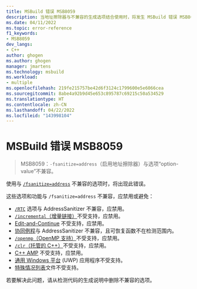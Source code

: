 ```yaml
---
title: MSBuild 错误 MSB8059
description: 当地址擦除器与不兼容的生成选项结合使用时，将发生 MSBuild 错误 MSB8059。
ms.date: 04/11/2022
ms.topic: error-reference
f1_keywords:
- MSB8059
dev_langs:
- C++
author: ghogen
ms.author: ghogen
manager: jmartens
ms.technology: msbuild
ms.workload:
- multiple
ms.openlocfilehash: 219fe215757be42d6f3124c1799600e5e6066cea
ms.sourcegitcommit: 8abe4a92b9d45e653c895787c69215c50a534529
ms.translationtype: HT
ms.contentlocale: zh-CN
ms.lasthandoff: 04/22/2022
ms.locfileid: "143998104"
---
```

# <a name="msbuild-error-msb8059"></a>MSBuild 错误 MSB8059

> MSB8059：`-fsanitize=address`（启用地址擦除器）与选项“option-value”不兼容。

使用与 [`/fsanitize=address`](/cpp/build/reference/fsanitize) 不兼容的选项时，将出现此错误。

这些选项和功能与 `/fsanitize=address` 不兼容，应禁用或避免：

- [`/RTC`](/cpp/build/reference/rtc-run-time-error-checks) 选项与 AddressSanitizer 不兼容，应禁用。
- [`/incremental`（增量链接）](/cpp/build/reference/incremental-link-incrementally)不受支持，应禁用。
- [Edit-and-Continue](/visualstudio/debugger/edit-and-continue-visual-cpp) 不受支持，应禁用。
- [协同例程](https://devblogs.microsoft.com/cppblog/category/coroutine/)与 AddressSanitizer 不兼容，且可恢复函数不在检测范围内。
- [`/openmp`（OpenMP 支持）](/cpp/build/reference/openmp-enable-openmp-2-0-support)不受支持，应禁用。
- [`/clr`（托管的 C++）](/cpp/build/reference/clr-common-language-runtime-compilation)不受支持，应禁用。
- [C++ AMP](/cpp/parallel/amp/cpp-amp-overview) 不受支持，应禁用。
- [通用 Windows 平台](/cpp/cppcx/universal-windows-apps-cpp) (UWP) 应用程序不受支持。
- [特殊情况列表](https://clang.llvm.org/docs/SanitizerSpecialCaseList.html)文件不受支持。

若要解决此问题，请从检测代码的生成说明中删除不兼容的选项。
